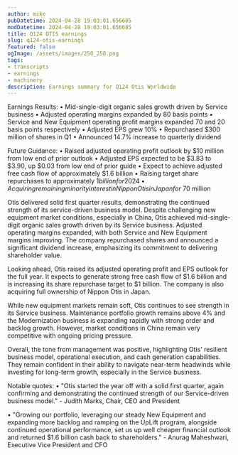 ```yaml
---
author: mike
pubDatetime: 2024-04-28 19:03:01.656685
modDatetime: 2024-04-28 19:03:01.656685
title: Q124 OTIS earnings
slug: q124-otis-earnings
featured: false
ogImage: /assets/images/250_250.png
tags:
- transcripts
- earnings
- machinery
description: Earnings summary for Q124 Otis Worldwide
---
```

Earnings Results:
• Mid-single-digit organic sales growth driven by Service business
• Adjusted operating margins expanded by 80 basis points
• Service and New Equipment operating profit margins expanded 70 and 20 basis points respectively 
• Adjusted EPS grew 10%
• Repurchased $300 million of shares in Q1
• Announced 14.7% increase to quarterly dividend

Future Guidance:
• Raised adjusted operating profit outlook by $10 million from low end of prior outlook
• Adjusted EPS expected to be $3.83 to $3.90, up $0.03 from low end of prior guide
• Expect to achieve adjusted free cash flow of approximately $1.6 billion
• Raising target share repurchases to approximately $1 billion for 2024
• Acquiring remaining minority interest in Nippon Otis in Japan for ~$70 million

Otis delivered solid first quarter results, demonstrating the continued strength of its service-driven business model. Despite challenging new equipment market conditions, especially in China, Otis achieved mid-single-digit organic sales growth driven by its Service business. Adjusted operating margins expanded, with both Service and New Equipment margins improving. The company repurchased shares and announced a significant dividend increase, emphasizing its commitment to delivering shareholder value.

Looking ahead, Otis raised its adjusted operating profit and EPS outlook for the full year. It expects to generate strong free cash flow of $1.6 billion and is increasing its share repurchase target to $1 billion. The company is also acquiring full ownership of Nippon Otis in Japan. 

While new equipment markets remain soft, Otis continues to see strength in its Service business. Maintenance portfolio growth remains above 4% and the Modernization business is expanding rapidly with strong order and backlog growth. However, market conditions in China remain very competitive with ongoing pricing pressure.

Overall, the tone from management was positive, highlighting Otis' resilient business model, operational execution, and cash generation capabilities. They remain confident in their ability to navigate near-term headwinds while investing for long-term growth, especially in the Service business.

Notable quotes:
• "Otis started the year off with a solid first quarter, again confirming and demonstrating the continued strength of our Service-driven business model." - Judith Marks, Chair, CEO and President

• "Growing our portfolio, leveraging our steady New Equipment and expanding more backlog and ramping on the UpLift program, alongside continued operational performance, set us up well cheaper financial outlook and returned $1.6 billion cash back to shareholders." - Anurag Maheshwari, Executive Vice President and CFO